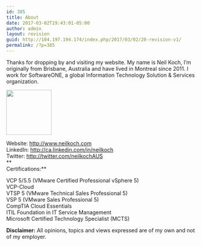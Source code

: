```yaml
---
id: 385
title: About
date: 2017-03-02T19:43:01-05:00
author: admin
layout: revision
guid: http://104.197.194.174/index.php/2017/03/02/20-revision-v1/
permalink: /?p=385
---
```

Thanks for dropping by and visiting my website. My name is Neil Koch, I&#8217;m originally from Brisbane, Australia and have lived in Montreal since 2011. I work for SoftwareONE, a global Information Technology Solution & Services organization.

<img loading="lazy" class="alignnone wp-image-64 " src="http://104.197.194.174/wp-content/uploads/2013/02/3ae3e6b-300x300.jpg" width="120" height="120" srcset="http://www.neilkoch.com/wp-content/uploads/2013/02/3ae3e6b-300x300.jpg 300w, http://www.neilkoch.com/wp-content/uploads/2013/02/3ae3e6b-150x150.jpg 150w, http://www.neilkoch.com/wp-content/uploads/2013/02/3ae3e6b-100x100.jpg 100w, http://www.neilkoch.com/wp-content/uploads/2013/02/3ae3e6b.jpg 337w" sizes="(max-width: 120px) 100vw, 120px" /> 

Website: <a href="http://www.neilkoch.com" target="_blank">http://www.neilkoch.com</a>  
LinkedIn: <a href="http://ca.linkedin.com/in/neilkoch" target="_blank">http://ca.linkedin.com/in/neilkoch</a>  
Twitter: <a href="http://twitter.com/neilkochAUS" target="_blank">http://twitter.com/neilkochAUS</a>  
**  
Certifications:**

VCP 5/5.5 (VMware Certified Professional vSphere 5)  
VCP-Cloud  
VTSP 5 (VMware Technical Sales Professional 5)  
VSP 5 (VMware Sales Professional 5)  
CompTIA Cloud Essentials  
ITIL Foundation in IT Service Management  
Microsoft Certified Technology Specialist (MCTS)

**Disclaimer:** All opinions, topics and views expressed are of my own and not of my employer.